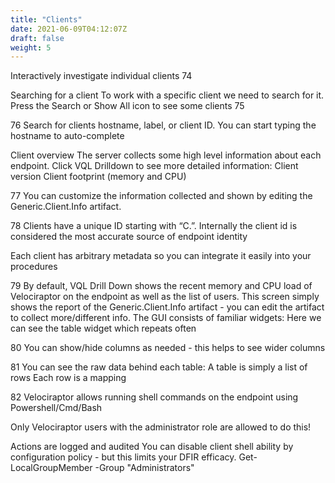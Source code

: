 ```yaml
---
title: "Clients"
date: 2021-06-09T04:12:07Z
draft: false
weight: 5
---
```



Interactively investigate
individual clients
74

Searching for a client
To work with a specific client we need to search for it.
Press the Search or Show All icon to see some clients
75

76
Search for clients
hostname, label, or client ID.
You can start typing the hostname to auto-complete

Client overview
The server collects some high level information about each endpoint.
Click VQL Drilldown to see more detailed information:
Client version
Client footprint (memory and CPU)


77
You can customize the information collected and shown by editing the Generic.Client.Info artifact.

78
Clients have a unique ID starting with “C.”. Internally the client id is considered the most accurate source of endpoint identity

Each client has arbitrary metadata so you can integrate it easily into your procedures

79
By default, VQL Drill Down shows the recent memory and CPU load of Velociraptor on the endpoint as well as the list of users.
This screen simply shows the report of the Generic.Client.Info artifact - you can edit the artifact to collect more/different info.
The GUI consists of familiar widgets: Here we can see the table widget which repeats often

80
You can show/hide columns as needed - this helps to see wider columns

81
You can see the raw data behind each table:
A table is simply a list of rows
Each row is a mapping

82
Velociraptor allows running shell commands on the endpoint using Powershell/Cmd/Bash

Only Velociraptor users with the administrator role are allowed to do this!

Actions are logged and audited
You can disable client shell ability by configuration policy - but this limits your DFIR efficacy.
Get-LocalGroupMember -Group "Administrators"
